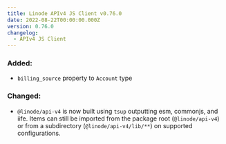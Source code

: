 ```yaml
---
title: Linode APIv4 JS Client v0.76.0
date: 2022-08-22T00:00:00.000Z
version: 0.76.0
changelog:
  - APIv4 JS Client
---
```


### Added:
- `billing_source` property to `Account` type

### Changed:
- `@linode/api-v4` is now built using `tsup` outputting esm, commonjs, and iife. Items can still be imported from the package root (`@linode/api-v4`) or from a subdirectory (`@linode/api-v4/lib/**`) on supported configurations.
